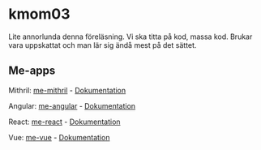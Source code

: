 # kmom03

Lite annorlunda denna föreläsning. Vi ska titta på kod, massa kod. Brukar vara uppskattat och man lär sig ändå mest på det sättet.

## Me-apps

Mithril: [me-mithril](https://github.com/emilfolino/me-mithril) - [Dokumentation](https://mithril.js.org)

Angular: [me-angular](https://github.com/emilfolino/me-angular) - [Dokumentation](https://angular.io)

React: [me-react](https://github.com/emilfolino/me-react) - [Dokumentation](https://reactjs.org)

Vue: [me-vue](https://github.com/emilfolino/me-vue) - [Dokumentation](https://vuejs.org)
